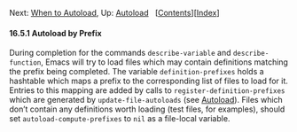 

Next: [When to Autoload](When-to-Autoload.html), Up: [Autoload](Autoload.html)   \[[Contents](index.html#SEC_Contents "Table of contents")]\[[Index](Index.html "Index")]

#### 16.5.1 Autoload by Prefix

During completion for the commands `describe-variable` and `describe-function`, Emacs will try to load files which may contain definitions matching the prefix being completed. The variable `definition-prefixes` holds a hashtable which maps a prefix to the corresponding list of files to load for it. Entries to this mapping are added by calls to `register-definition-prefixes` which are generated by `update-file-autoloads` (see [Autoload](Autoload.html)). Files which don’t contain any definitions worth loading (test files, for examples), should set `autoload-compute-prefixes` to `nil` as a file-local variable.
